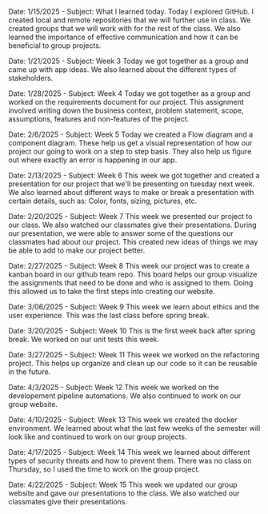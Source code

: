 Date: 1/15/2025 - Subject: What I learned today. 
Today I explored GitHub. I created local and remote repositories that we will further use in class. 
We created groups that we will work with for the rest of the class. We also learned the importance of effective communication and how it can be beneficial to group projects.

Date: 1/21/2025 - Subject: Week 3
Today we got together as a group and came up with app ideas. 
We also learned about the different types of stakeholders.

Date: 1/28/2025 - Subject: Week 4
Today we got together as a group and worked on the requirements document for our project. This assignment involved writing down
the business context, problem statement, scope, assumptions, features and non-features of the project. 

Date: 2/6/2025 - Subject: Week 5
Today we created a Flow diagram and a component diagram. These help us get a visual representation of how our project our going to work
on a step to step basis. They also help us figure out where exactly an error is happening in our app. 

Date: 2/13/2025 - Subject: Week 6
This week we got together and created a presentation for our project that we'll be presenting on tuesday next week. 
We also learned about different ways to make or break a presentation with certain details, such as:
Color, fonts, sizing, pictures, etc. 

Date: 2/20/2025 - Subject: Week 7
This week we presented our project to our class. We also watched our classmates give their presentations.
During our presentation, we were able to answer some of the questions our classmates had about our project. This created new ideas
of things we may be able to add to make our project better. 

Date: 2/27/2025 - Subject: Week 8
This week our project was to create a kanban board in our github team repo. This board helps our group visualize the assignments 
that need to be done and who is assigned to them. Doing this allowed us to take the first steps into creating our website. 

Date: 3/06/2025 - Subject: Week 9
This week we learn about ethics and the user experience. This was the last class before spring break. 

Date: 3/20/2025 - Subject: Week 10
This is the first week back after spring break. We worked on our unit tests this week. 

Date: 3/27/2025 - Subject: Week 11
This week we worked on the refactoring project. This helps up organize and clean up our code so it can be reusable in the future.

Date: 4/3/2025 - Subject: Week 12
This week we worked on the developement pipeline automations. We also continued to work on our group website. 

Date: 4/10/2025 - Subject: Week 13
This week we created the docker environment. We learned about what the last few weeks of the semester will look like and continued to work on
our group projects. 

Date: 4/17/2025 - Subject: Week 14
This week we learned about different types of security threats and how to prevent them. There was no class on Thursday, so I used the time to 
work on the group project.

Date: 4/22/2025 - Subject: Week 15
This week we updated our group website and gave our presentations to the class. We also watched our classmates give their presentations. 
